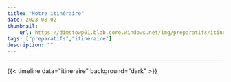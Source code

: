 ```yaml
---
title: "Notre itinéraire"
date: 2023-08-02
thumbnail:
    url: https://dimstowp01.blob.core.windows.net/img/preparatifs/itineraire-cover.jpg
tags: ["preparatifs","itinéraire"]
description: ""
---
```

---

{{< timeline data="itineraire" background="dark" >}}

